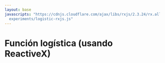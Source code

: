 ```yaml
---
layout: base
javascripts: "https://cdnjs.cloudflare.com/ajax/libs/rxjs/2.3.24/rx.all.js
  experiments/logistic-rxjs.js"
---
```

# Función logística (usando ReactiveX)
<canvas id="logistic" width="600" height="400"></canvas>
